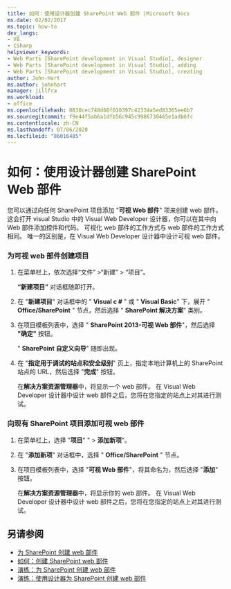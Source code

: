 ```yaml
---
title: 如何：使用设计器创建 SharePoint Web 部件 |Microsoft Docs
ms.date: 02/02/2017
ms.topic: how-to
dev_langs:
- VB
- CSharp
helpviewer_keywords:
- Web Parts [SharePoint development in Visual Studio], designer
- Web Parts [SharePoint development in Visual Studio], adding
- Web Parts [SharePoint development in Visual Studio], creating
author: John-Hart
ms.author: johnhart
manager: jillfra
ms.workload:
- office
ms.openlocfilehash: 0830cec748d68f010397c42334a5ed83365ee6b7
ms.sourcegitcommit: f9e44f5ab6a1dfb56c945c9986730465e1adb6fc
ms.contentlocale: zh-CN
ms.lasthandoff: 07/06/2020
ms.locfileid: "86016485"
---
```

# <a name="how-to-create-a-sharepoint-web-part-by-using-a-designer"></a>如何：使用设计器创建 SharePoint Web 部件
  您可以通过向任何 SharePoint 项目添加 "**可视 Web 部件**" 项来创建 web 部件。 这会打开 visual Studio 中的 Visual Web Developer 设计器，你可以在其中向 Web 部件添加控件和代码。 可视化 web 部件的工作方式与 web 部件的工作方式相同。 唯一的区别是，在 Visual Web Developer 设计器中设计可视 web 部件。

### <a name="to-create-a-project-for-visual-web-parts"></a>为可视 web 部件创建项目

1. 在菜单栏上，依次选择“文件” >“新建” > “项目”。

     **“新建项目”** 对话框随即打开。

2. 在 "**新建项目**" 对话框中的 " **Visual c #** " 或 " **Visual Basic**" 下，展开 " **Office/SharePoint** " 节点，然后选择 " **SharePoint 解决方案**" 类别。

3. 在项目模板列表中，选择 " **SharePoint 2013-可视 Web 部件**"，然后选择 **"确定"** 按钮。

     " **SharePoint 自定义向导**" 随即出现。

4. 在 "**指定用于调试的站点和安全级别**" 页上，指定本地计算机上的 SharePoint 站点的 URL，然后选择 "**完成**" 按钮。

     在**解决方案资源管理器**中，将显示一个 web 部件。 在 Visual Web Developer 设计器中设计 web 部件之后，您将在您指定的站点上对其进行测试。

### <a name="to-add-a-visual-web-part-to-an-existing-sharepoint-project"></a>向现有 SharePoint 项目添加可视 web 部件

1. 在菜单栏上，选择 "**项目**" "  >  **添加新项**"。

2. 在 "**添加新项**" 对话框中，选择 " **Office/SharePoint** " 节点。

3. 在项目模板列表中，选择 "**可视 Web 部件**"，将其命名为，然后选择 "**添加**" 按钮。

     在**解决方案资源管理器**中，将显示你的 web 部件。 在 Visual Web Developer 设计器中设计 web 部件之后，您将在您指定的站点上对其进行测试。

## <a name="see-also"></a>另请参阅
- [为 SharePoint 创建 web 部件](../sharepoint/creating-web-parts-for-sharepoint.md)
- [如何：创建 SharePoint web 部件](../sharepoint/how-to-create-a-sharepoint-web-part.md)
- [演练：为 SharePoint 创建 web 部件](../sharepoint/walkthrough-creating-a-web-part-for-sharepoint.md)
- [演练：使用设计器为 SharePoint 创建 web 部件](../sharepoint/walkthrough-creating-a-web-part-for-sharepoint-by-using-a-designer.md)
